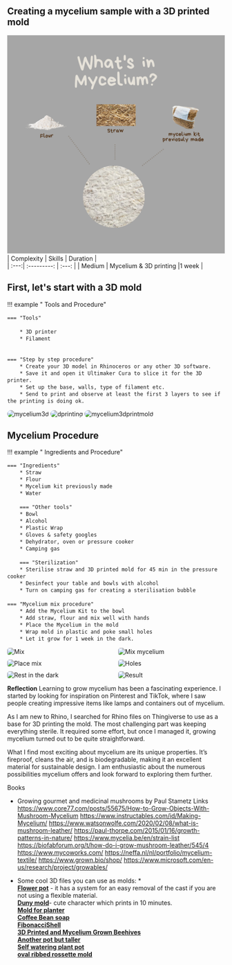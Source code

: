 ## Creating a mycelium sample with a 3D printed mold
![Mycellium cover](<../../images/MyceliumIngredients.png>)
| Complexity | Skills |  Duration |   
| :---:| :---------: | :---: | 
| Medium | Mycelium & 3D printing |1 week |

## First, let's start with a 3D mold
!!! example " Tools and Procedure"

	=== "Tools"
        	  
        * 3D printer 
        * Filament


	=== "Step by step procedure"
        * Create your 3D model in Rhinoceros or any other 3D software. 
        * Save it and open it Ultimaker Cura to slice it for the 3D printer. 
        * Set up the base, walls, type of filament etc. 
        * Send to print and observe at least the first 3 layers to see if the printing is doing ok. 

<img src="../images/DigitalPrototyping/3dFile.jpeg" alt="mycelium3d" style="border-radius: 10px;"> 
<img src="../images/DigitalPrototyping/3dprinting.jpeg" alt="dprinting" style="border-radius: 10px;"> 
<img src="../images/DigitalPrototyping/mycelium3dprintmold.jpeg" alt="mycelium3dprintmold" style="border-radius: 10px;"> 

## Mycelium Procedure
!!! example " Ingredients and Procedure"

	=== "Ingredients"
        * Straw
        * Flour
        * Mycelium kit previously made
        * Water

        === "Other tools"
        * Bowl
        * Alcohol
        * Plastic Wrap
        * Gloves & safety googles
        * Dehydrator, oven or pressure cooker
        * Camping gas

        === "Sterilization"
        * Sterilise straw and 3D printed mold for 45 min in the pressure cooker 
        * Desinfect your table and bowls with alcohol
        * Turn on camping gas for creating a sterilisation bubble

	=== "Mycelium mix procedure"
        * Add the Mycelium Kit to the bowl
        * Add straw, flour and mix well with hands
        * Place the Mycelium in the mold
        * Wrap mold in plastic and poke small holes 
        * Let it grow for 1 week in the dark. 

<!--*add images and gifs here of the build process* -->
<!-- Markdown Content -->
<div class="image-grid">
  <img src="../images/M1.jpeg" class="grid-item" alt="Mix">
  <img src="../images/M2.jpeg" class="grid-item" alt="Mix mycelium">
  <img src="../images/M3.jpeg" class="grid-item portrait-image" alt="Place mix">
  <img src="../images/M4.jpeg" class="grid-item" alt="Holes">
  <img src="../images/M5.jpeg" class="grid-item" alt="Rest in the dark">
  <img src="../images/M6.jpeg" class="grid-item" alt="Result">
  <!-- Add more images as needed -->
</div>



<!-- CSS Styles -->
<style>
  /* Styles for the image grid container */
  .image-grid {
    display: grid;
    grid-template-columns: repeat(2, 1fr); /* Two columns */
    /*grid-template-columns: repeat(auto-fill, minmax(200px, 1fr));*/ /*use this line of code to create a responsive grid that will place all images in one continuous row - each image will shrink accordignly*/
    grid-gap: 10px;
    /* Additional grid container styles can be added here */
  }

  /* Styles for individual grid items (images) */
  .grid-item {
    width: 100%;
    height: auto;
    object-fit: cover;
    border-radius: 5px; /* Add rounded corners to images */
    /* Additional styles for grid items can be added here */
  }
  /* Styles for portrait images */ /*apply this class to any portrait photo in a grid to crop it to landscape: class="grid-item portrait-image" */
.portrait-image {
    object-position: center middle; /* Adjust this property to control the cropping of portrait images */
  }
</style>


**Reflection**
Learning to grow mycelium has been a fascinating experience. I started by looking for inspiration on Pinterest and TikTok, where I saw people creating impressive items like lamps and containers out of mycelium.

As I am new to Rhino, I searched for Rhino files on Thingiverse to use as a base for 3D printing the mold. The most challenging part was keeping everything sterile. It required some effort, but once I managed it, growing mycelium turned out to be quite straightforward.

What I find most exciting about mycelium are its unique properties. It’s fireproof, cleans the air, and is biodegradable, making it an excellent material for sustainable design. I am enthusiastic about the numerous possibilities mycelium offers and look forward to exploring them further.

Books
- Growing gourmet and medicinal mushrooms by Paul Stametz
Links
https://www.core77.com/posts/55675/How-to-Grow-Objects-With-Mushroom-Mycelium
https://www.instructables.com/id/Making-Mycelium/
https://www.watsonwolfe.com/2020/02/08/what-is-mushroom-leather/
https://paul-thorpe.com/2015/01/16/growth-patterns-in-nature/
https://www.mycelia.be/en/strain-list
https://biofabforum.org/t/how-do-i-grow-mushroom-leather/545/4
https://www.mycoworks.com/
https://neffa.nl/nl/portfolio/mycelium-textile/
https://www.grown.bio/shop/
https://www.microsoft.com/en-us/research/project/growables/

* Some cool 3D files you can use as molds: * <br>
**[Flower pot](https://www.thingiverse.com/thing:3598511)** - it has a system for an easy removal of the cast if you are not using a flexible material. <br>
**[Duny mold](https://www.thingiverse.com/thing:438250)**- cute character which prints in 10 minutes. <br>
**[Mold for planter](https://www.thingiverse.com/thing:4089572/files)** <br>
**[Coffee Bean soap](https://www.thingiverse.com/thing:2132254)** <br>
**[FibonacciShell](https://www.thingiverse.com/thing:955219)** <br>
**[3D Printed and Mycelium Grown Beehives](https://www.instructables.com/3D-Printed-and-Mycelium-Grown-Beehives/)** <br>
**[Another pot but taller](https://cults3d.com/en/3d-model/home/igneous-brim-vase)** <br>
**[Self watering plant pot](https://cults3d.com/en/3d-model/home/self-watering-plant-pot)** <br>
**[oval ribbed rossette mold](https://cults3d.com/en/3d-model/art/oval-ribbed-rosette-relief-and-mold-3d-print-model)** <br>

